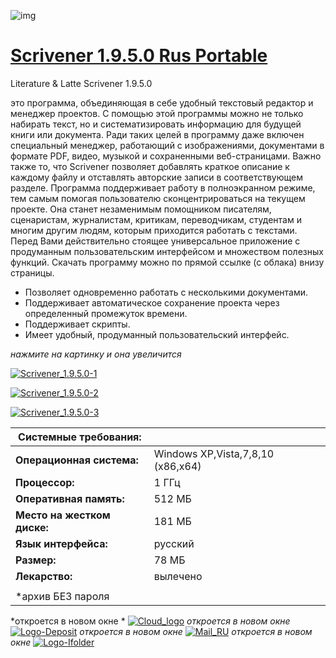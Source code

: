 ![img](http://xn--c1adkjnf.net/wp-content/uploads/2016/07/Scrivener_1.9.5.0.png)

# [Scrivener 1.9.5.0 Rus Portable](http://xn--c1adkjnf.net/scrivener-rus/)

Literature & Latte Scrivener 1.9.5.0 

 

это программа, объединяющая в себе удобный текстовый редактор и менеджер проектов. С помощью этой программы можно не только набирать текст, но и систематизировать информацию для будущей книги или документа. Ради таких целей в программу даже включен специальный менеджер, работающий с изображениями, документами в формате PDF, видео, музыкой и сохраненными веб-страницами. Важно также то, что Scrivener позволяет добавлять краткое описание к каждому файлу и отставлять авторские записи в соответствующем разделе. Программа поддерживает работу в полноэкранном режиме, тем самым помогая пользователю сконцентрироваться на текущем проекте. Она станет незаменимым помощником писателям, сценаристам, журналистам, критикам, переводчикам, студентам и многим другим людям, которым приходится работать с текстами. Перед Вами действительно стоящее универсальное приложение с продуманным пользовательским интерфейсом и множеством полезных функций. Скачать программу можно по прямой ссылке (с облака) внизу страницы.

- Позволяет одновременно работать с несколькими документами.
- Поддерживает автоматическое сохранение проекта через определенный промежуток времени.
- Поддерживает скрипты.
- Имеет удобный, продуманный пользовательский интерфейс.

 

*нажмите на картинку и она увеличится*

[![Scrivener_1.9.5.0-1](http://xn--c1adkjnf.net/wp-content/uploads/2016/07/Scrivener_1.9.5.0-1-180x135.png)](http://xn--c1adkjnf.net/wp-content/uploads/2016/07/Scrivener_1.9.5.0-1.png)

[![Scrivener_1.9.5.0-2](http://xn--c1adkjnf.net/wp-content/uploads/2016/07/Scrivener_1.9.5.0-2-180x135.png)](http://xn--c1adkjnf.net/wp-content/uploads/2016/07/Scrivener_1.9.5.0-2.png)

[![Scrivener_1.9.5.0-3](http://xn--c1adkjnf.net/wp-content/uploads/2016/07/Scrivener_1.9.5.0-3-180x135.png)](http://xn--c1adkjnf.net/wp-content/uploads/2016/07/Scrivener_1.9.5.0-3.png)

| **Системные требования:**   |                                   |
| --------------------------- | --------------------------------- |
| **Операционная система:**   | Windows XP,Vista,7,8,10 (x86,x64) |
| **Процессор:**              | 1 ГГц                             |
| **Оперативная память:**     | 512 МБ                            |
| **Место на жестком диске:** | 181 МБ                            |
| **Язык интерфейса:**        | русский                           |
| **Размер:**                 | 78 МБ                             |
| **Лекарство:**              | вылечено                          |
|                             |                                   |
| *архив БЕЗ пароля           |                                   |

*откроется в новом окне *
[![Cloud_logo](http://xn--c1adkjnf.net/wp-content/uploads/2014/02/Cloud_logo.png)](https://my.pcloud.com/publink/show?code=XZnXWuZRJrv3zRcx1RgeaDShsJAVYd5Ezvy)
*откроется в новом окне*
[![Logo-Deposit](http://xn--c1adkjnf.net/wp-content/uploads/2014/02/Logo-Deposit.jpg)](http://gavitex.com/share/5c9w7aesb)
*откроется в новом окне*
[![Mail_RU](http://xn--c1adkjnf.net/wp-content/uploads/2014/02/Mail_RU.png)](https://cloud.mail.ru/public/DRrg/Q4GWZn3xC)
*откроется в новом окне*
[![Logo-Ifolder](http://xn--c1adkjnf.net/wp-content/uploads/2014/02/Logo-Ifolder.jpg)](http://rusfolder.net/files/45175695)